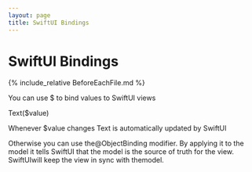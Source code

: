 ```yaml
---
layout: page
title: SwiftUI Bindings
---
```

# SwiftUI Bindings

{% include_relative BeforeEachFile.md %}

You can use \$ to bind values to SwiftUI views

Text(\$value)

Whenever \$value changes Text is automatically updated by SwiftUI

Otherwise you can use the@ObjectBinding modifier. By applying it to the model it tells SwiftUI that the model is the source of truth for the view. SwiftUIwill keep the view in sync with themodel.
